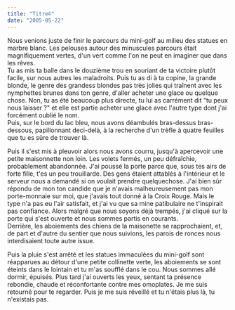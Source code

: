 ```yaml
---
title: "Titre©"
date: "2005-05-22"
---
```


Nous venions juste de finir le parcours du mini-golf au milieu des statues en marbre blanc. Les pelouses autour des minuscules parcours était magnifiquement vertes, d'un vert comme l'on ne peut en imaginer que dans les rêves.  
Tu as mis ta balle dans le douzième trou en souriant de ta victoire plutôt facile, sur nous autres les maladroits. Puis tu as di à ta copine, la grande blonde, le genre des grandess blondes pas très jolies qui traînent avec les nymphettes brunes dans ton genre, d'aller acheter une glace ou quelque chose. Non, tu as été beaucoup plus directe, tu lui as carrément dit "tu peux nous laisser ?" et elle est partie acheter une glace avec l'autre type dont j'ai forcément oublié le nom.  
Puis, sur le bord du lac bleu, nous avons déambulés bras-dessus bras-dessous, papillonnant deci-delà, à la recherche d'un trèfle à quatre feuilles que tu es sûre de trouver là.

Puis il s'est mis à pleuvoir alors nous avons courru, jusqu'à apercevoir une petite maisonnette non loin. Les volets fermés, un peu défraîchie, probablement abandonnée. J'ai poussé la porte parce que, sous tes airs de forte fille, t'es un peu trouillarde. Des gens étaient attablés à l'intérieur et le serveur nous a demandé si on voulait prendre quelquechose. J'ai bien sûr répondu de mon ton candide que je n'avais malheureusement pas mon porte-monnaie sur moi, que j'avais tout donné à la Croix Rouge. Mais le type n'a pas eu l'air satisfait, et j'ai vu que sa mine patibulaire ne t'inspirait pas confiance. Alors malgré que nous soyons déjà trempés, j'ai cliqué sur la porte qui s'est ouverte et nous sommes partis en courants.  
Derrière, les aboiements des chiens de la maisonette se rapprochaient, et, de part et d'autre du sentier que nous suivions, les parois de ronces nous interdisaient toute autre issue.

Puis la pluie s'est arrêté et les statues immaculées du mini-golf sont réapparues au détour d'une petite collinette verte, les aboiements se sont éteints dans le lointain et tu m'as soufflé dans le cou. Nous sommes allé dormir, épuisés. Plus tard j'ai ouverts les yeux, sentant ta présence rebondie, chaude et réconfortante contre mes omoplates. Je me suis retourné pour te regarder. Puis je me suis réveillé et tu n'étais plus là, tu n'existais pas.
